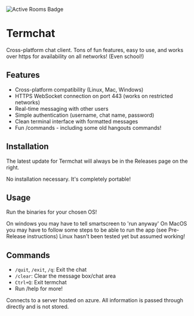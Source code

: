 ![Active Rooms Badge](https://img.shields.io/endpoint?url=https://termchat-f9cgabe4ajd9djb9.australiaeast-01.azurewebsites.net/badge.json)

# Termchat

Cross-platform chat client. Tons of fun features, easy to use, and works over https for availability on all networks! (Even school!)

## Features

- Cross-platform compatibility (Linux, Mac, Windows)
- HTTPS WebSocket connection on port 443 (works on restricted networks)
- Real-time messaging with other users
- Simple authentication (username, chat name, password)
- Clean terminal interface with formatted messages
- Fun /commands - including some old hangouts commands!

## Installation

The latest update for Termchat will always be in the Releases page on the right.

No installation necessary. It's completely portable!

## Usage

Run the binaries for your chosen OS!

On windows you may have to tell smartscreen to 'run anyway'
On MacOS you may have to follow some steps to be able to run the app (see Pre-Release instructions)
Linux hasn't been tested yet but assumed working!

## Commands

- `/quit`, `/exit`, `/q`: Exit the chat
- `/clear`: Clear the message box/chat area
- `Ctrl+Q`: Exit termchat
- Run /help for more!


Connects to a server hosted on azure. All information is passed through directly and is not stored.
